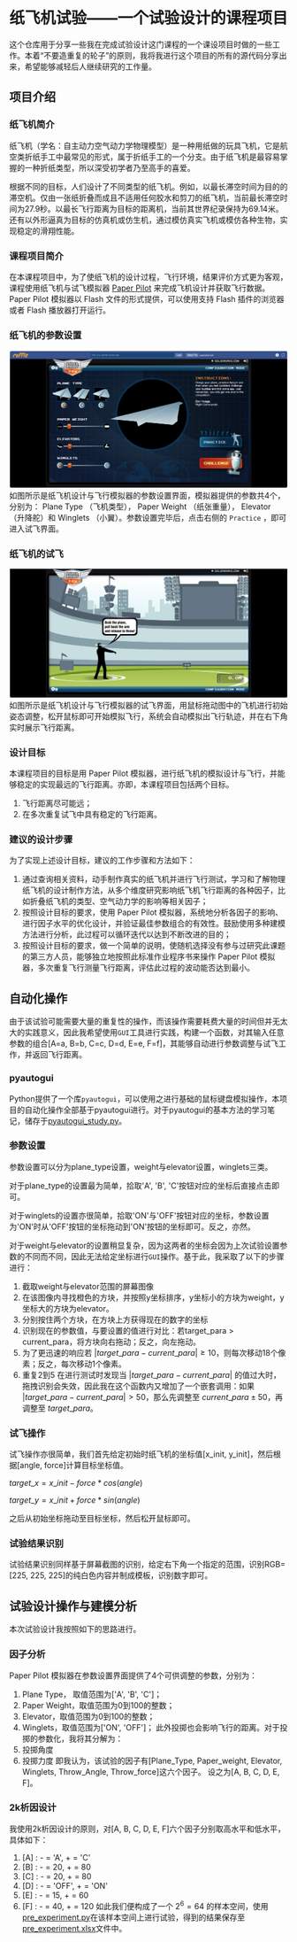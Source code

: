 # 纸飞机试验——一个试验设计的课程项目
这个仓库用于分享一些我在完成试验设计这门课程的一个课设项目时做的一些工作。本着“不要造重复的轮子”的原则，我将我进行这个项目的所有的源代码分享出来，希望能够减轻后人继续研究的工作量。
## 项目介绍
### 纸飞机简介
纸飞机（学名：自主动力空气动力学物理模型）是一种用纸做的玩具飞机，它是航空类折纸手工中最常见的形式，属于折纸手工的一个分支。由于纸飞机是最容易掌握的一种折纸类型，所以深受初学者乃至高手的喜爱。

根据不同的目标，人们设计了不同类型的纸飞机。例如，以最长滞空时间为目的的滞空机。仅由一张纸折叠而成且不适用任何胶水和剪刀的纸飞机，当前最长滞空时间为27.9秒。以最长飞行距离为目标的距离机，当前其世界纪录保持为69.14米。还有以外形逼真为目标的仿真机或仿生机，通过模仿真实飞机或模仿各种生物，实现稳定的滑翔性能。
### 课程项目简介
在本课程项目中，为了使纸飞机的设计过程，飞行环境，结果评价方式更为客观，课程使用纸飞机与试飞模拟器 [Paper Pilot](https://github.com/Promileee/Paperplane/blob/main/paperpilot.swf) 来完成飞机设计并获取飞行数据。 Paper Pilot 模拟器以 Flash 文件的形式提供，可以使用支持 Flash 插件的浏览器或者 Flash 播放器打开运行。
### 纸飞机的参数设置
![纸飞机参数设置界面](/parameters_setting.png "纸飞机参数设置界面")
如图所示是纸飞机设计与飞行模拟器的参数设置界面，模拟器提供的参数共4个，分别为： Plane Type （飞机类型）， Paper Weight （纸张重量）， Elevator （升降舵）和 Winglets （小翼）。参数设置完毕后，点击右侧的 `Practice` ，即可进入试飞界面。
### 纸飞机的试飞
![纸飞机试飞界面](/test_flight.png "纸飞机试飞界面")
如图所示是纸飞机设计与飞行模拟器的试飞界面，用鼠标拖动图中的飞机进行初始姿态调整，松开鼠标即可开始模拟飞行，系统会自动模拟出飞行轨迹，并在右下角实时展示飞行距离。
### 设计目标
本课程项目的目标是用 Paper Pilot 模拟器，进行纸飞机的模拟设计与飞行，并能够稳定的实现最远的飞行距离。亦即，本课程项目包括两个目标。
1. 飞行距离尽可能远；
2. 在多次重复试飞中具有稳定的飞行距离。
### 建议的设计步骤
为了实现上述设计目标，建议的工作步骤和方法如下：
1. 通过查询相关资料，动手制作真实的纸飞机并进行飞行测试，学习和了解物理纸飞机的设计制作方法，从多个维度研究影响纸飞机飞行距离的各种因子，比如折叠纸飞机的类型、空气动力学的影响等相关因子；
2. 按照设计目标的要求，使用 Paper Pilot 模拟器，系统地分析各因子的影响、进行因子水平的优化设计，并验证最佳参数组合的有效性。鼓励使用多种建模方法进行分析，此过程可以循环迭代以达到不断改进的目的；
3. 按照设计目标的要求，做一个简单的说明，使随机选择没有参与过研究此课题的第三方人员，能够独立地按照此标准作业程序书来操作 Paper Pilot 模拟器，多次重复飞行测量飞行距离，评估此过程的波动能否达到最小。
## 自动化操作
由于该试验可能需要大量的重复性的操作，而该操作需要耗费大量的时间但并无太大的实践意义，因此我希望使用`GUI`工具进行实践，构建一个函数，对其输入任意参数的组合[A=a, B=b, C=c, D=d, E=e, F=f]，其能够自动进行参数调整与试飞工作，并返回飞行距离。
### pyautogui
Python提供了一个库`pyautogui`，可以使用之进行基础的鼠标键盘模拟操作，本项目的自动化操作全部基于pyautogui进行。对于pyautogui的基本方法的学习笔记，储存于[pyautogui_study.py](https://github.com/Promileee/Paperplane/blob/main/pyautogui_study.py)。
### 参数设置
参数设置可以分为plane_type设置，weight与elevator设置，winglets三类。

对于plane_type的设置最为简单，拾取'A', 'B', 'C'按钮对应的坐标后直接点击即可。

对于winglets的设置亦很简单，拾取'ON'与'OFF'按钮对应的坐标，参数设置为'ON'时从'OFF'按钮的坐标拖动到'ON'按钮的坐标即可。反之，亦然。

对于weight与elevator的设置稍显复杂，因为这两者的坐标会因为上次试验设置参数的不同而不同，因此无法给定坐标进行`GUI`操作。基于此，我采取了以下的步骤进行：
1. 截取weight与elevator范围的屏幕图像
2. 在该图像内寻找橙色的方块，并按照y坐标排序，y坐标小的方块为weight，y坐标大的方块为elevator。
3. 分别按住两个方块，在方块上方获得现在的数字的坐标
4. 识别现在的参数值，与要设置的值进行对比：若target_para > current_para，将方块向右拖动；反之，向左拖动。
5. 为了更迅速的响应若 $|target\_para - current\_para| \geq 10$，则每次移动18个像素；反之，每次移动1个像素。
6. 重复2到5
在进行测试时发现当 $|target\_para - current\_para|$ 的值过大时，拖拽识别会失效，因此我在这个函数内又增加了一个嵌套调用：如果 $|target\_para - current\_para| > 50$，那么先调整至 $current\_para \pm 50$，再调整至 $target\_para$。
### 试飞操作
试飞操作亦很简单，我们首先给定初始时纸飞机的坐标值[x_init, y_init]，然后根据[angle, force]计算目标坐标值。

$target\_x = x\_init - force * cos(angle)$

$target\_y = x\_init + force * sin(angle)$

之后从初始坐标拖动至目标坐标，然后松开鼠标即可。
### 试验结果识别
试验结果识别同样基于屏幕截图的识别，给定右下角一个指定的范围，识别RGB=[225, 225, 225]的纯白色内容并制成模板，识别数字即可。
## 试验设计操作与建模分析
本次试验设计我按照如下的思路进行。
### 因子分析
Paper Pilot 模拟器在参数设置界面提供了4个可供调整的参数，分别为：
1. Plane Type， 取值范围为['A', 'B', 'C']；
2. Paper Weight，取值范围为0到100的整数；
3. Elevator，取值范围为0到100的整数；
4. Winglets，取值范围为['ON', 'OFF']；
此外投掷也会影响飞行的距离。对于投掷的参数化，我将其分解为：
5. 投掷角度
6. 投掷力度
即我认为，该试验的因子有[Plane_Type, Paper_weight, Elevator, Winglets, Throw_Angle, Throw_force]这六个因子。
设之为[A, B, C, D, E, F]。
### 2k析因设计
我使用2k析因设计的原则，对[A, B, C, D, E, F]六个因子分别取高水平和低水平，具体如下：
1. [A] : - = 'A', + = 'C'
2. [B] : - = 20, + = 80
3. [C] : - = 20, + = 80
4. [D] : - = 'OFF', + = 'ON'
5. [E] : - = 15, + = 60
6. [F] : - = 40, + = 120
如此我们便构成了一个 $2^{6} = 64$ 的样本空间，使用[pre_experiment.py](https://github.com/Promileee/Paperplane/blob/main/pre_experiment.py)在该样本空间上进行试验，得到的结果保存至[pre_experiment.xlsx](https://github.com/Promileee/Paperplane/blob/main/pre_experiment.xlsx)文件中。
